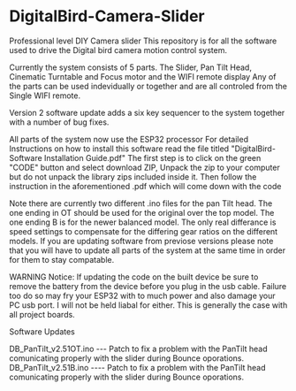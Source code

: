 # DigitalBird-Camera-Slider
Professional level DIY Camera slider
This repository is for all the software used to drive the Digital bird camera motion control system.

Currently the system consists of 5 parts. The Slider, Pan Tilt Head, Cinematic Turntable and Focus motor and the WIFI remote display
Any of the parts can be used indevidually or together and are all controled from the Single WIFI remote.

Version 2 software update adds a six key sequencer to the system together with a number of bug fixes.

All parts of the system now use the ESP32 processor
For detailed Instructions on how to install this software read the file titled "DigitalBird-Software Installation Guide.pdf"
The first step is to click on the green "CODE" button and select download ZIP, Unpack the zip to your computer but do not unpack the library zips included inside it.
Then follow the instruction in the aforementioned .pdf which will come down with the code

Note there are currently two different .ino files for the pan Tilt head. The one ending in OT should be used for the original over the top model. The one ending B is for the newer balanced model. The only real differance is speed settings to compensate for the differing gear ratios on the different models. If you are updating software from previose versions please note that you will have to update all parts of the system at the same time in order for them to stay compatable.

WARNING Notice:
If updating the code on the built device be sure to remove the battery from the device before you plug in the usb cable.
Failure too do so may fry your ESP32 with to much power and also damage your PC usb port.
I will not be held liabal for either. This is generally the case with all project boards.

Software Updates

DB_PanTilt_v2.51OT.ino ---        Patch to fix a problem with the PanTilt head comunicating properly with the slider during Bounce oporations.
DB_PanTilt_v2.51B.ino  ----       Patch to fix a problem with the PanTilt head comunicating properly with the slider during Bounce oporations.
